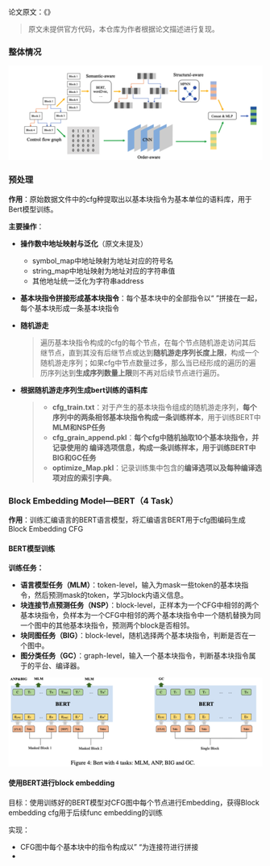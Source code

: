 论文原文：《》

> 原文未提供官方代码，本仓库为作者根据论文描述进行复现。





### 整体情况

![image-20220725172409344](images/image-20220725172409344.png)

### 预处理

**作用**：原始数据文件中的cfg种提取出以基本块指令为基本单位的语料库，用于Bert模型训练。

**主要操作**：

- **操作数中地址映射与泛化**（原文未提及）

  - symbol_map中地址映射为地址对应的符号名
  - string_map中地址映射为地址对应的字符串值
  - 其他地址统一泛化为字符串address

- **基本块指令拼接形成基本块指令**：每个基本块中的全部指令以“ ”拼接在一起，每个基本块形成一条基本块指令

- **随机游走**

  > 遍历基本块指令构成的cfg的每个节点，在每个节点随机游走访问其后继节点，直到其没有后继节点或达到**随机游走序列长度上限**，构成一个随机游走序列；如果cfg中节点数量过多，那么当已经形成的遍历的遍历序列达到**生成序列数量上限**则不再对后续节点进行遍历。

- **根据随机游走序列生成bert训练的语料库**

  > - **cfg_train.txt**：对于产生的基本块指令组成的随机游走序列，**每个序列中的两条相邻基本块指令构成一条训练样本**，用于训练BERT中**MLM和NSP任务**
  > - **cfg_grain_append.pkl**：**每个cfg中随机抽取10个基本块指令，并记录使用的 编译选项信息，**构成一条训练样本，用于训练BERT中**BIG和GC任务**
  > - **optimize_Map.pkl**：记录训练集中包含的**编译选项以及每种编译选项对应的索引字典**。



### Block Embedding Model—BERT（4 Task）

**作用**：训练汇编语言的BERT语言模型，将汇编语言BERT用于cfg图编码生成Block Embedding CFG

#### BERT模型训练

**训练任务：**

- **语言模型任务（MLM）**：token-level，输入为mask一些token的基本块指令，然后预测mask的token，学习block内语义信息。
- **块连接节点预测任务（NSP）**：block-level，正样本为一个CFG中相邻的两个基本块指令，负样本为一个CFG中相邻的两个基本块指令中一个随机替换为同一个图中的其他基本块指令，预测两个block是否相邻。
- **块同图任务（BIG）**：block-level，随机选择两个基本块指令，判断是否在一个图中。
- **图分类任务（GC）**：graph-level，输入一个基本块指令，判断基本块指令属于的平台、编译器。

![image-20220725172130374](images/image-20220725172130374.png)



#### 使用BERT进行block embedding

目标：使用训练好的BERT模型对CFG图中每个节点进行Embedding，获得Block embedding cfg用于后续func embedding的训练

实现：

- CFG图中每个基本块中的指令构成以” “为连接符进行拼接
- 







